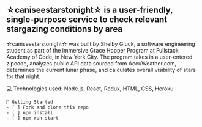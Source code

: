 ## ☆caniseestarstonight☆ is a user-friendly, single-purpose service to check relevant stargazing conditions by area

☆caniseestarstonight☆ was built by Shelby Gluck, a software engineering student as part of the immersive Grace Hopper Program at Fullstack Academy of Code, in New York City. The program takes in a user-entered zipcode, analyzes public API data sourced from AccuWeather.com, determines the current lunar phase, and calculates overall visibility of stars for that night.

💻 Technologies used: Node.js, React, Redux, HTML, CSS, Heroku

```
🔐 Getting Started
- [ ] Fork and clone this repo
- [ ] npm install
- [ ] npm run start

```
